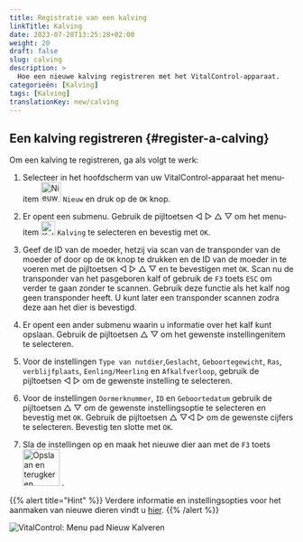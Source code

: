 ```yaml
---
title: Registratie van een kalving
linkTitle: Kalving
date: 2023-07-28T13:25:28+02:00
weight: 20
draft: false
slug: calving
description: >
  Hoe een nieuwe kalving registreren met het VitalControl-apparaat.
categorieën: [Kalving]
tags: [Kalving]
translationKey: new/calving
---
```

## Een kalving registreren {#register-a-calving}

Om een kalving te registreren, ga als volgt te werk:

1. Selecteer in het hoofdscherm van uw VitalControl-apparaat het menu-item <img src="/icons/main/new-animal.svg" width="35" align="bottom" alt="Nieuw dier" /> `Nieuw` en druk op de `OK` knop.

2. Er opent een submenu. Gebruik de pijltoetsen ◁ ▷ △ ▽ om het menu-item <img src="/icons/actions/calving.svg" width="25" align="bottom" alt="Kalving" /> `Kalving` te selecteren en bevestig met `OK`.

3. Geef de ID van de moeder, hetzij via scan van de transponder van de moeder of door op de `OK` knop te drukken en de ID van de moeder in te voeren met de pijltoetsen ◁ ▷ △ ▽ en te bevestigen met `OK`. Scan nu de transponder van het pasgeboren kalf of gebruik de `F3` toets `ESC` om verder te gaan zonder te scannen. Gebruik deze functie als het kalf nog geen transponder heeft. U kunt later een transponder scannen zodra deze aan het dier is bevestigd.

4. Er opent een ander submenu waarin u informatie over het kalf kunt opslaan. Gebruik de pijltoetsen △ ▽ om het gewenste instellingenitem te selecteren.

5. Voor de instellingen `Type van nutdier`,`Geslacht`, `Geboortegewicht`, `Ras`, `verblijfplaats`, `Eenling/Meerling` en `Afkalfverloop`, gebruik de pijltoetsen ◁ ▷ om de gewenste instelling te selecteren.

6. Voor de instellingen `Oormerknummer`, `ID` en `Geboortedatum` gebruik de pijltoetsen △ ▽ om de gewenste instellingsoptie te selecteren en bevestig met `OK`. Gebruik de pijltoetsen △ ▽◁ ▷ om de gewenste cijfers te selecteren. Bevestig ten slotte met `OK`.

7. Sla de instellingen op en maak het nieuwe dier aan met de `F3` toets &nbsp;<img src="/icons/footer/save_exit.svg" width="65" align="bottom" alt="Opslaan en terugkeren" />&nbsp;.

{{% alert title="Hint" %}}
Verdere informatie en instellingsopties voor het aanmaken van nieuwe dieren vindt u [hier](../../settings/animal-registration/).
{{% /alert %}}

   ![VitalControl: Menu pad Nieuw Kalveren](../images/calving.png "Registreer een kalveren")
